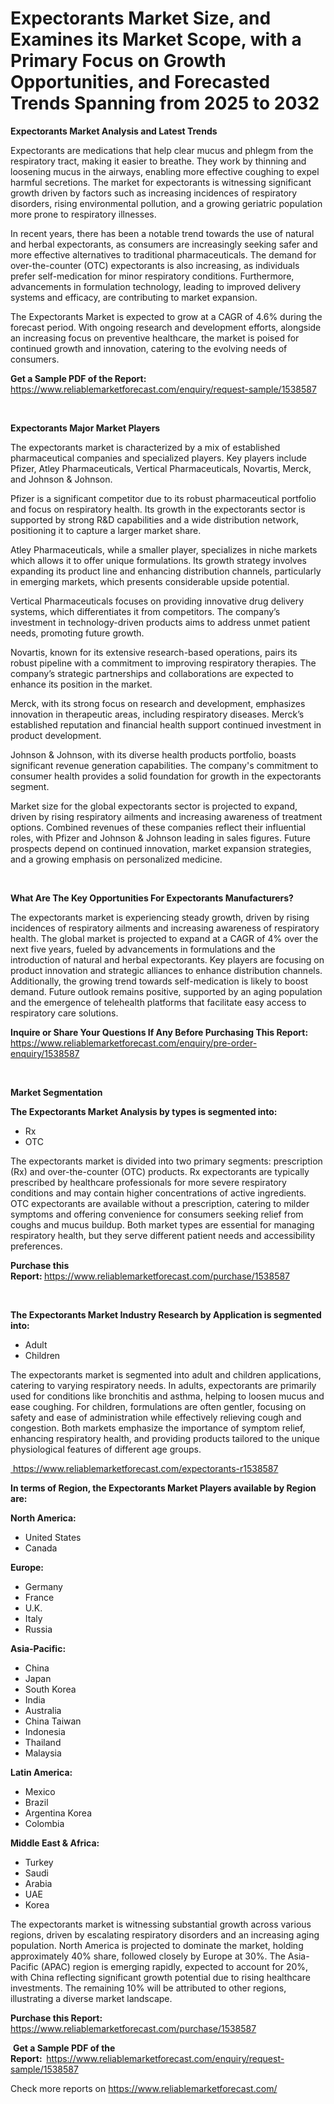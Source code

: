 <p><h1>Expectorants Market Size, and Examines its Market Scope, with a Primary Focus on Growth Opportunities, and Forecasted Trends Spanning from 2025 to 2032</h1></p><p><strong>Expectorants Market Analysis and Latest Trends</strong></p>
<p><p>Expectorants are medications that help clear mucus and phlegm from the respiratory tract, making it easier to breathe. They work by thinning and loosening mucus in the airways, enabling more effective coughing to expel harmful secretions. The market for expectorants is witnessing significant growth driven by factors such as increasing incidences of respiratory disorders, rising environmental pollution, and a growing geriatric population more prone to respiratory illnesses.</p><p>In recent years, there has been a notable trend towards the use of natural and herbal expectorants, as consumers are increasingly seeking safer and more effective alternatives to traditional pharmaceuticals. The demand for over-the-counter (OTC) expectorants is also increasing, as individuals prefer self-medication for minor respiratory conditions. Furthermore, advancements in formulation technology, leading to improved delivery systems and efficacy, are contributing to market expansion.</p><p>The Expectorants Market is expected to grow at a CAGR of 4.6% during the forecast period. With ongoing research and development efforts, alongside an increasing focus on preventive healthcare, the market is poised for continued growth and innovation, catering to the evolving needs of consumers.</p></p>
<p><strong>Get a Sample PDF of the Report:&nbsp;</strong> <a href="https://www.reliablemarketforecast.com/enquiry/request-sample/1538587?utm_campaign=3323&utm_medium=2&utm_source=Github&utm_content=ia&utm_term=08032025&utm_id=expectorants">https://www.reliablemarketforecast.com/enquiry/request-sample/1538587</a></p>
<p>&nbsp;</p>
<p><strong>Expectorants Major Market Players</strong></p>
<p><p>The expectorants market is characterized by a mix of established pharmaceutical companies and specialized players. Key players include Pfizer, Atley Pharmaceuticals, Vertical Pharmaceuticals, Novartis, Merck, and Johnson & Johnson. </p><p>Pfizer is a significant competitor due to its robust pharmaceutical portfolio and focus on respiratory health. Its growth in the expectorants sector is supported by strong R&D capabilities and a wide distribution network, positioning it to capture a larger market share.</p><p>Atley Pharmaceuticals, while a smaller player, specializes in niche markets which allows it to offer unique formulations. Its growth strategy involves expanding its product line and enhancing distribution channels, particularly in emerging markets, which presents considerable upside potential.</p><p>Vertical Pharmaceuticals focuses on providing innovative drug delivery systems, which differentiates it from competitors. The company’s investment in technology-driven products aims to address unmet patient needs, promoting future growth.</p><p>Novartis, known for its extensive research-based operations, pairs its robust pipeline with a commitment to improving respiratory therapies. The company’s strategic partnerships and collaborations are expected to enhance its position in the market.</p><p>Merck, with its strong focus on research and development, emphasizes innovation in therapeutic areas, including respiratory diseases. Merck’s established reputation and financial health support continued investment in product development.</p><p>Johnson & Johnson, with its diverse health products portfolio, boasts significant revenue generation capabilities. The company's commitment to consumer health provides a solid foundation for growth in the expectorants segment.</p><p>Market size for the global expectorants sector is projected to expand, driven by rising respiratory ailments and increasing awareness of treatment options. Combined revenues of these companies reflect their influential roles, with Pfizer and Johnson & Johnson leading in sales figures. Future prospects depend on continued innovation, market expansion strategies, and a growing emphasis on personalized medicine.</p></p>
<p>&nbsp;</p>
<p><strong>What Are The Key Opportunities For Expectorants Manufacturers?</strong></p>
<p><p>The expectorants market is experiencing steady growth, driven by rising incidences of respiratory ailments and increasing awareness of respiratory health. The global market is projected to expand at a CAGR of 4% over the next five years, fueled by advancements in formulations and the introduction of natural and herbal expectorants. Key players are focusing on product innovation and strategic alliances to enhance distribution channels. Additionally, the growing trend towards self-medication is likely to boost demand. Future outlook remains positive, supported by an aging population and the emergence of telehealth platforms that facilitate easy access to respiratory care solutions.</p></p>
<p><strong>Inquire or Share Your Questions If Any Before Purchasing This Report:</strong> <a href="https://www.reliablemarketforecast.com/enquiry/pre-order-enquiry/1538587?utm_campaign=3323&utm_medium=2&utm_source=Github&utm_content=ia&utm_term=08032025&utm_id=expectorants">https://www.reliablemarketforecast.com/enquiry/pre-order-enquiry/1538587</a></p>
<p>&nbsp;</p>
<p><strong>Market Segmentation</strong></p>
<p><strong>The Expectorants Market Analysis by types is segmented into:</strong></p>
<p><ul><li>Rx</li><li>OTC</li></ul></p>
<p><p>The expectorants market is divided into two primary segments: prescription (Rx) and over-the-counter (OTC) products. Rx expectorants are typically prescribed by healthcare professionals for more severe respiratory conditions and may contain higher concentrations of active ingredients. OTC expectorants are available without a prescription, catering to milder symptoms and offering convenience for consumers seeking relief from coughs and mucus buildup. Both market types are essential for managing respiratory health, but they serve different patient needs and accessibility preferences.</p></p>
<p><strong>Purchase this Report:&nbsp;</strong><a href="https://www.reliablemarketforecast.com/purchase/1538587?utm_campaign=3323&utm_medium=2&utm_source=Github&utm_content=ia&utm_term=08032025&utm_id=expectorants">https://www.reliablemarketforecast.com/purchase/1538587</a></p>
<p>&nbsp;</p>
<p><strong>The Expectorants Market Industry Research by Application is segmented into:</strong></p>
<p><ul><li>Adult</li><li>Children</li></ul></p>
<p><p>The expectorants market is segmented into adult and children applications, catering to varying respiratory needs. In adults, expectorants are primarily used for conditions like bronchitis and asthma, helping to loosen mucus and ease coughing. For children, formulations are often gentler, focusing on safety and ease of administration while effectively relieving cough and congestion. Both markets emphasize the importance of symptom relief, enhancing respiratory health, and providing products tailored to the unique physiological features of different age groups.</p></p>
<p><a href="https://www.reliablemarketforecast.com/expectorants-r1538587?utm_campaign=3323&utm_medium=2&utm_source=Github&utm_content=ia&utm_term=08032025&utm_id=expectorants">&nbsp;https://www.reliablemarketforecast.com/expectorants-r1538587</a></p>
<p><strong>In terms of Region, the Expectorants Market Players available by Region are:</strong></p>
<p>
    <p> <strong> North America: </strong>
        <ul>
            <li>United States</li>
            <li>Canada</li>
        </ul>
        </p> 
    <p> <strong> Europe: </strong>
        <ul>
            <li>Germany</li>
            <li>France</li>
            <li>U.K.</li>
            <li>Italy</li>
            <li>Russia</li>
        </ul>
        </p> 
    <p> <strong> Asia-Pacific: </strong>
        <ul>
            <li>China</li>
            <li>Japan</li>
            <li>South Korea</li>
            <li>India</li>
            <li>Australia</li>
            <li>China Taiwan</li>
            <li>Indonesia</li>
            <li>Thailand</li>
            <li>Malaysia</li>
        </ul>
        </p> 
    <p> <strong> Latin America: </strong>
        <ul>
            <li>Mexico</li>
            <li>Brazil</li>
            <li>Argentina Korea</li>
            <li>Colombia</li>
        </ul>
        </p> 
    <p> <strong> Middle East & Africa: </strong>
        <ul>
            <li>Turkey</li>
            <li>Saudi</li>
            <li>Arabia</li>
            <li>UAE</li>
            <li>Korea</li>
        </ul>
    </p>
    </p>
<p><p>The expectorants market is witnessing substantial growth across various regions, driven by escalating respiratory disorders and an increasing aging population. North America is projected to dominate the market, holding approximately 40% share, followed closely by Europe at 30%. The Asia-Pacific (APAC) region is emerging rapidly, expected to account for 20%, with China reflecting significant growth potential due to rising healthcare investments. The remaining 10% will be attributed to other regions, illustrating a diverse market landscape.</p></p>
<p><strong>Purchase this Report: </strong><a href="https://www.reliablemarketforecast.com/purchase/1538587?utm_campaign=3323&utm_medium=2&utm_source=Github&utm_content=ia&utm_term=08032025&utm_id=expectorants">https://www.reliablemarketforecast.com/purchase/1538587</a></p>
<p>&nbsp;<strong>Get a Sample PDF of the Report:&nbsp;&nbsp;</strong><a href="https://www.reliablemarketforecast.com/enquiry/request-sample/1538587?utm_campaign=3323&utm_medium=2&utm_source=Github&utm_content=ia&utm_term=08032025&utm_id=expectorants">https://www.reliablemarketforecast.com/enquiry/request-sample/1538587</a></p>
<p><strong></strong></p>
<p>Check more reports on <a href="https://www.reliablemarketforecast.com/?utm_campaign=3323&utm_medium=2&utm_source=Github&utm_content=ia&utm_term=08032025&utm_id=expectorants">https://www.reliablemarketforecast.com/</a></p>